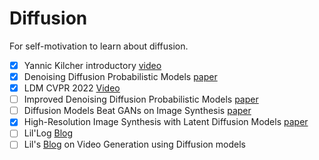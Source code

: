 # Diffusion

For self-motivation to learn about diffusion.

- [x] Yannic Kilcher introductory [video](https://youtu.be/W-O7AZNzbzQ?si=l_P44RKqfIitlqDk)
- [x] Denoising Diffusion Probabilistic Models [paper](https://arxiv.org/abs/2006.11239)
- [x] LDM CVPR 2022 [Video](https://youtu.be/-3EkERbcZns?si=28y2ooCc9zN7DPyP)
- [ ] Improved Denoising Diffusion Probabilistic Models [paper](https://arxiv.org/abs/2102.09672)
- [ ] Diffusion Models Beat GANs on Image Synthesis [paper](https://arxiv.org/pdf/2105.05233)
- [x] High-Resolution Image Synthesis with Latent Diffusion Models [paper](https://arxiv.org/abs/2112.10752)
- [ ] Lil'Log [Blog](https://lilianweng.github.io/posts/2021-07-11-diffusion-models)
- [ ] Lil's [Blog](https://lilianweng.github.io/posts/2024-04-12-diffusion-video/) on Video Generation using Diffusion models
